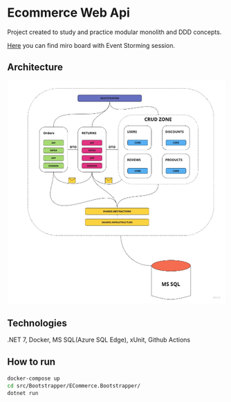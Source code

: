 # Ecommerce Web Api

Project created to study and practice modular monolith and DDD concepts.

[Here](https://miro.com/app/board/uXjVMy3rVUc=/?share_link_id=104061673349) you can find miro board with Event Storming session.

## Architecture
![image](EcommerceArchitecture.jpg)

## Technologies
.NET 7, Docker, MS SQL(Azure SQL Edge), xUnit, Github Actions

## How to run
```bash
docker-compose up
cd src/Bootstrapper/ECommerce.Bootstrapper/
dotnet run
```
